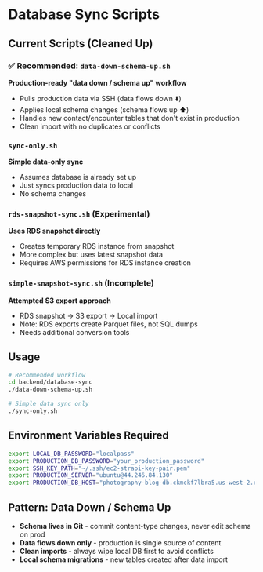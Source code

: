 # Database Sync Scripts

## Current Scripts (Cleaned Up)

### ✅ Recommended: `data-down-schema-up.sh`
**Production-ready "data down / schema up" workflow**
- Pulls production data via SSH (data flows down ⬇️)
- Applies local schema changes (schema flows up ⬆️)
- Handles new contact/encounter tables that don't exist in production
- Clean import with no duplicates or conflicts

### `sync-only.sh`
**Simple data-only sync**
- Assumes database is already set up
- Just syncs production data to local
- No schema changes

### `rds-snapshot-sync.sh` (Experimental)
**Uses RDS snapshot directly**
- Creates temporary RDS instance from snapshot
- More complex but uses latest snapshot data
- Requires AWS permissions for RDS instance creation

### `simple-snapshot-sync.sh` (Incomplete)
**Attempted S3 export approach**
- RDS snapshot → S3 export → Local import
- Note: RDS exports create Parquet files, not SQL dumps
- Needs additional conversion tools

## Usage

```bash
# Recommended workflow
cd backend/database-sync
./data-down-schema-up.sh

# Simple data sync only
./sync-only.sh
```

## Environment Variables Required

```bash
export LOCAL_DB_PASSWORD="localpass"
export PRODUCTION_DB_PASSWORD="your_production_password"
export SSH_KEY_PATH="~/.ssh/ec2-strapi-key-pair.pem"
export PRODUCTION_SERVER="ubuntu@44.246.84.130"
export PRODUCTION_DB_HOST="photography-blog-db.ckmckf7lbra5.us-west-2.rds.amazonaws.com"
```

## Pattern: Data Down / Schema Up

- **Schema lives in Git** - commit content-type changes, never edit schema on prod
- **Data flows down only** - production is single source of content
- **Clean imports** - always wipe local DB first to avoid conflicts
- **Local schema migrations** - new tables created after data import